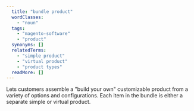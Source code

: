 ```yaml
---
  title: "bundle product"
  wordClasses:
    - "noun"
  tags:
    - "magento-software"
    - "product"
  synonyms: []
  relatedTerms:
    - "simple product"
    - "virtual product"
    - "product types"
  readMore: []
---
```

Lets customers assemble a "build your own" customizable product from a variety of options and configurations. Each item in the bundle is either a separate simple or virtual product.
